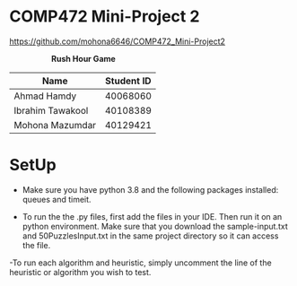 # COMP472 Mini-Project 2

https://github.com/mohona6646/COMP472_Mini-Project2

$~~~~~~~~~~~~~~~~~~$ **Rush Hour Game**

| Name             | Student ID |
| ---------------- | ---------- |
| Ahmad Hamdy      | 40068060   |
| Ibrahim Tawakool | 40108389   |
| Mohona Mazumdar  | 40129421   |

# SetUp

- Make sure you have python 3.8 and the following packages installed: queues and timeit.

- To run the the .py files, first add the files in your IDE. Then run it on an python environment. Make sure that you download the sample-input.txt and 50PuzzlesInput.txt in the same project directory so it can access the file.

-To run each algorithm and heuristic, simply uncomment the line of the heuristic or algorithm you wish to test. 
